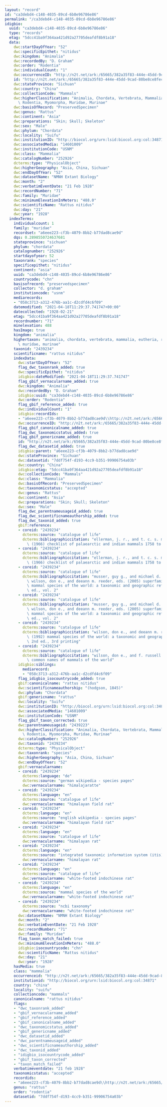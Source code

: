 ```yaml
---
layout: "record"
id: "ca3debd4-c148-4035-89cd-6b8e96786e86"
permalink: "/ca3debd4-c148-4035-89cd-6b8e96786e86"
idigbio:
  uuid: "ca3debd4-c148-4035-89cd-6b8e96786e86"
  type: "records"
  etag: "5dcc41ba9f364aa421d92a27705deafdf8b91a18"
  data:
    dwc:startDayOfYear: "52"
    dwc:specificEpithet: "nitidus"
    dwc:kingdom: "Animalia"
    dwc:recordedBy: "D. Graham"
    dwc:order: "Rodentia"
    dwc:individualCount: "1"
    dwc:occurrenceID: "http://n2t.net/ark:/65665/382a35f83-444e-45dd-9cad-80be8ce8fec2"
    id: "http://n2t.net/ark:/65665/382a35f83-444e-45dd-9cad-80be8ce8fec2"
    dwc:stateProvince: "Sichuan"
    dwc:country: "China"
    dwc:collectionCode: "Mammals"
    dwc:higherClassification: "Animalia, Chordata, Vertebrata, Mammalia, Eutheria,\
      \ Rodentia, Myomorpha, Muridae, Murinae"
    dwc:basisOfRecord: "PreservedSpecimen"
    dwc:genus: "Rattus"
    dwc:continent: "Asia"
    dwc:preparations: "Skin; Skull; Skeleton"
    dwc:sex: "Male"
    dwc:phylum: "Chordata"
    dwc:locality: "Suifu"
    dwc:institutionID: "http://biocol.org/urn:lsid:biocol.org:col:34871"
    dwc:associatedMedia: "14601009"
    dwc:institutionCode: "USNM"
    dwc:class: "Mammalia"
    dwc:catalogNumber: "252926"
    dcterms:type: "PhysicalObject"
    dwc:higherGeography: "Asia, China, Sichuan"
    dwc:endDayOfYear: "52"
    dwc:datasetName: "NMNH Extant Biology"
    dwc:month: "2"
    dwc:verbatimEventDate: "21 Feb 1928"
    dwc:recordNumber: "71"
    dwc:family: "Muridae"
    dwc:minimumElevationInMeters: "488.0"
    dwc:scientificName: "Rattus nitidus"
    dwc:day: "21"
    dwc:year: "1928"
  indexTerms:
    individualcount: 1
    family: "muridae"
    recordset: "a6eee223-cf3b-4079-8bb2-b77dad8cae9d"
    dqs: 0.2898550724637681
    stateprovince: "sichuan"
    phylum: "chordata"
    catalognumber: "252926"
    startdayofyear: 52
    taxonrank: "species"
    specificepithet: "nitidus"
    continent: "asia"
    uuid: "ca3debd4-c148-4035-89cd-6b8e96786e86"
    countrycode: "chn"
    basisofrecord: "preservedspecimen"
    collector: "d. graham"
    institutioncode: "usnm"
    mediarecords:
    - "058c3713-a312-476b-aa1c-d2cdfd4c6f09"
    datemodified: "2021-04-18T11:29:37.741747+00:00"
    datecollected: "1928-02-21"
    etag: "5dcc41ba9f364aa421d92a27705deafdf8b91a18"
    recordnumber: "71"
    minelevation: 488
    hasImage: true
    kingdom: "animalia"
    highertaxon: "animalia, chordata, vertebrata, mammalia, eutheria, rodentia, myomorpha,\
      \ muridae, murinae"
    taxonid: "2439234"
    scientificname: "rattus nitidus"
    indexData:
      dwc:startDayOfYear: "52"
      flag_dwc_taxonrank_added: true
      dwc:specificEpithet: "nitidus"
      idigbio:dateModified: "2021-04-18T11:29:37.741747"
      flag_gbif_vernacularname_added: true
      dwc:kingdom: "Animalia"
      dwc:recordedBy: "D. Graham"
      idigbio:uuid: "ca3debd4-c148-4035-89cd-6b8e96786e86"
      dwc:order: "Rodentia"
      flag_gbif_reference_added: true
      dwc:individualCount: "1"
      idigbio:recordIds:
      - "a6eee223-cf3b-4079-8bb2-b77dad8cae9d\\http://n2t.net/ark:/65665/382a35f83-444e-45dd-9cad-80be8ce8fec2"
      dwc:occurrenceID: "http://n2t.net/ark:/65665/382a35f83-444e-45dd-9cad-80be8ce8fec2"
      flag_gbif_canonicalname_added: true
      flag_dwc_taxonomicstatus_added: true
      flag_gbif_genericname_added: true
      id: "http://n2t.net/ark:/65665/382a35f83-444e-45dd-9cad-80be8ce8fec2"
      flag_dwc_datasetid_added: true
      idigbio:parent: "a6eee223-cf3b-4079-8bb2-b77dad8cae9d"
      dwc:stateProvince: "Sichuan"
      dwc:datasetid: "7ddf754f-d193-4cc9-b351-99906754a03b"
      dwc:country: "China"
      idigbio:etag: "5dcc41ba9f364aa421d92a27705deafdf8b91a18"
      dwc:collectionCode: "Mammals"
      dwc:class: "Mammalia"
      dwc:basisOfRecord: "PreservedSpecimen"
      dwc:taxonomicstatus: "accepted"
      dwc:genus: "Rattus"
      dwc:continent: "Asia"
      dwc:preparations: "Skin; Skull; Skeleton"
      dwc:sex: "Male"
      flag_dwc_parentnameusageid_added: true
      flag_dwc_scientificnameauthorship_added: true
      flag_dwc_taxonid_added: true
      gbif:reference:
      - coreid: "2439234"
        dcterms:source: "catalogue of life"
        dcterms:bibliographiccitation: "ellerman, j. r., and t. c. s. morrison-scott\
          \ (1966) checklist of palaearctic and indian mammals 1758 to 1946, 2nd edition"
      - coreid: "2439234"
        dcterms:source: "catalogue of life"
        dcterms:bibliographiccitation: "ellerman, j. r., and t. c. s. morrison-scott\
          \ (1966) checklist of palaearctic and indian mammals 1758 to 1946, 2nd edition"
      - coreid: "2439234"
        dcterms:source: "catalogue of life"
        dcterms:bibliographiccitation: "musser, guy g., and michael d. carleton /\
          \ wilson, don e., and deeann m. reeder, eds. (2005) superfamily muroidea:\
          \ mammal species of the world: a taxonomic and geographic reference, 3rd\
          \ ed., vol. 2"
      - coreid: "2439234"
        dcterms:source: "catalogue of life"
        dcterms:bibliographiccitation: "musser, guy g., and michael d. carleton /\
          \ wilson, don e., and deeann m. reeder, eds. (2005) superfamily muroidea:\
          \ mammal species of the world: a taxonomic and geographic reference, 3rd\
          \ ed., vol. 2"
      - coreid: "2439234"
        dcterms:source: "catalogue of life"
        dcterms:bibliographiccitation: "wilson, don e., and deeann m. reeder, eds.\
          \ (1992) mammal species of the world: a taxonomic and geographic reference,\
          \ 2nd ed., 3rd printing"
      - coreid: "2439234"
        dcterms:source: "catalogue of life"
        dcterms:bibliographiccitation: "wilson, don e., and f. russell cole (2000)\
          \ common names of mammals of the world"
      idigbio:siblings:
        mediarecord:
        - "058c3713-a312-476b-aa1c-d2cdfd4c6f09"
      flag_idigbio_isocountrycode_added: true
      gbif:canonicalname: "rattus nitidus"
      dwc:scientificnameauthorship: "(hodgson, 1845)"
      dwc:phylum: "Chordata"
      gbif:genericname: "rattus"
      dwc:locality: "Suifu"
      dwc:institutionID: "http://biocol.org/urn:lsid:biocol.org:col:34871"
      dwc:associatedMedia: "14601009"
      dwc:institutionCode: "USNM"
      flag_gbif_taxon_corrected: true
      dwc:parentnameusageid: "2439223"
      dwc:higherClassification: "Animalia, Chordata, Vertebrata, Mammalia, Eutheria,\
        \ Rodentia, Myomorpha, Muridae, Murinae"
      dwc:catalogNumber: "252926"
      dwc:taxonid: "2439234"
      dcterms:type: "PhysicalObject"
      dwc:taxonrank: "species"
      dwc:higherGeography: "Asia, China, Sichuan"
      dwc:endDayOfYear: "52"
      gbif:vernacularname:
      - coreid: "2439234"
        dcterms:language: "de"
        dcterms:source: "german wikipedia - species pages"
        dwc:vernacularname: "himalajaratte"
      - coreid: "2439234"
        dcterms:language: "en"
        dcterms:source: "catalogue of life"
        dwc:vernacularname: "himalayan field rat"
      - coreid: "2439234"
        dcterms:language: "en"
        dcterms:source: "english wikipedia - species pages"
        dwc:vernacularname: "himalayan field rat"
      - coreid: "2439234"
        dcterms:language: "en"
        dcterms:source: "catalogue of life"
        dwc:vernacularname: "himalayan rat"
      - coreid: "2439234"
        dcterms:language: "en"
        dcterms:source: "integrated taxonomic information system (itis)"
        dwc:vernacularname: "himalayan rat"
      - coreid: "2439234"
        dcterms:language: "en"
        dcterms:source: "catalogue of life"
        dwc:vernacularname: "white-footed indochinese rat"
      - coreid: "2439234"
        dcterms:language: "en"
        dcterms:source: "mammal species of the world"
        dwc:vernacularname: "white-footed indochinese rat"
      - coreid: "2439234"
        dcterms:source: "ncbi taxonomy"
        dwc:vernacularname: "white-footed indochinese rat"
      dwc:datasetName: "NMNH Extant Biology"
      dwc:month: "2"
      dwc:verbatimEventDate: "21 Feb 1928"
      dwc:recordNumber: "71"
      dwc:family: "Muridae"
      flag_taxon_match_failed: true
      dwc:minimumElevationInMeters: "488.0"
      idigbio:isocountrycode: "chn"
      dwc:scientificName: "Rattus nitidus"
      dwc:day: "21"
      dwc:year: "1928"
    hasMedia: true
    class: "mammalia"
    occurrenceid: "http://n2t.net/ark:/65665/382a35f83-444e-45dd-9cad-80be8ce8fec2"
    institutionid: "http://biocol.org/urn:lsid:biocol.org:col:34871"
    country: "china"
    locality: "suifu"
    collectioncode: "mammals"
    canonicalname: "rattus nitidus"
    flags:
    - "dwc_taxonrank_added"
    - "gbif_vernacularname_added"
    - "gbif_reference_added"
    - "gbif_canonicalname_added"
    - "dwc_taxonomicstatus_added"
    - "gbif_genericname_added"
    - "dwc_datasetid_added"
    - "dwc_parentnameusageid_added"
    - "dwc_scientificnameauthorship_added"
    - "dwc_taxonid_added"
    - "idigbio_isocountrycode_added"
    - "gbif_taxon_corrected"
    - "taxon_match_failed"
    verbatimeventdate: "21 feb 1928"
    taxonomicstatus: "accepted"
    recordids:
    - "a6eee223-cf3b-4079-8bb2-b77dad8cae9d\\http://n2t.net/ark:/65665/382a35f83-444e-45dd-9cad-80be8ce8fec2"
    genus: "rattus"
    order: "rodentia"
    datasetid: "7ddf754f-d193-4cc9-b351-99906754a03b"
---
```

